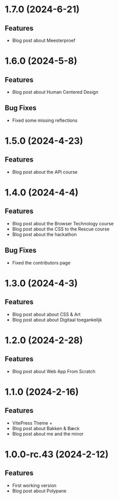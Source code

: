 # 1.7.0 (2024-6-21)

## Features

- Blog post about Meesterproef

# 1.6.0 (2024-5-8)

## Features

- Blog post about Human Centered Design

## Bug Fixes

- Fixed some missing reflections

# 1.5.0 (2024-4-23)

## Features

- Blog post about the API course

# 1.4.0 (2024-4-4)

## Features

- Blog post about the Browser Technology course
- Blog post about the CSS to the Rescue course
- Blog post about the hackathon

## Bug Fixes

- Fixed the contributors page

# 1.3.0 (2024-4-3)

## Features

- Blog post about about CSS & Art
- Blog post about about Digitaal toegankelijk

# 1.2.0 (2024-2-28)

## Features

- Blog post about Web App From Scratch

# 1.1.0 (2024-2-16)

## Features

- VitePress Theme +
- Blog post about Bakken & Bæck
- Blog post about me and the minor

# 1.0.0-rc.43 (2024-2-12)

## Features

- First working version
- Blog post about Polypane
